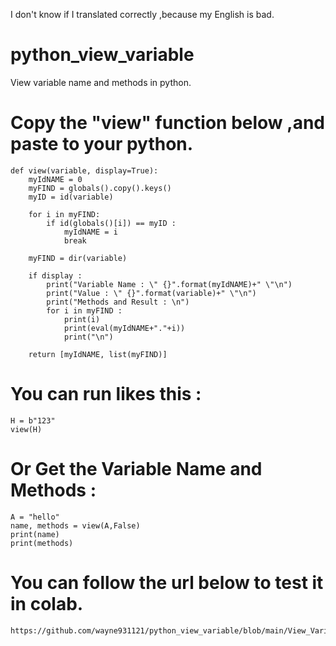 I don't know if I translated correctly ,because my English is bad.

# python_view_variable
View variable name and methods in python.

# Copy the "view" function below ,and paste to your python.

    def view(variable, display=True):
        myIdNAME = 0
        myFIND = globals().copy().keys()
        myID = id(variable)
        
        for i in myFIND:
            if id(globals()[i]) == myID :
                myIdNAME = i
                break
        
        myFIND = dir(variable)
        
        if display :
            print("Variable Name : \" {}".format(myIdNAME)+" \"\n")
            print("Value : \" {}".format(variable)+" \"\n")
            print("Methods and Result : \n")      
            for i in myFIND :  
                print(i)
                print(eval(myIdNAME+"."+i))
                print("\n")   
            
        return [myIdNAME, list(myFIND)] 
    
# You can run likes this : 
    H = b"123"
    view(H)
    
# Or Get the Variable Name and Methods :
    A = "hello"
    name, methods = view(A,False)
    print(name)
    print(methods)
    
# You can follow the url below to test it in colab.  
    https://github.com/wayne931121/python_view_variable/blob/main/View_Variable_Colab.ipynb
